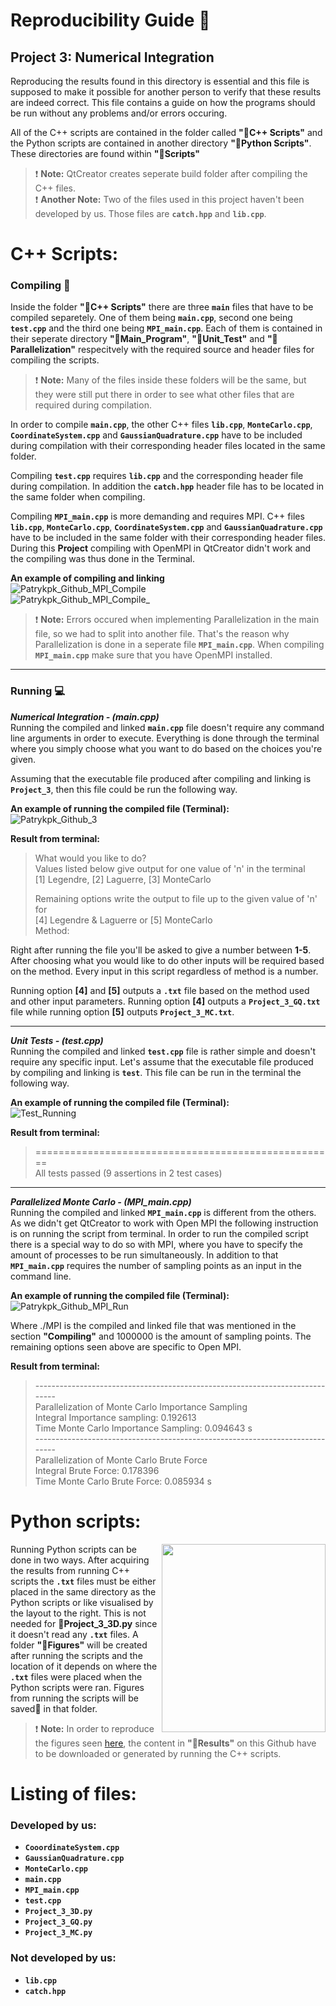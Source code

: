 # Reproducibility Guide :closed_book:


## Project 3: Numerical Integration

Reproducing the results found in this directory is essential and this file is supposed
to make it possible for another person to verify that these results are indeed correct.
This file contains a guide on how the programs should be run without any problems and/or errors occuring.

All of the C++ scripts are contained in the folder called **":file_folder:C++ Scripts"** and the Python scripts are contained in another directory **":file_folder:Python Scripts"**. These directories are found within  **":file_folder:Scripts"**

> :exclamation: **Note:** QtCreator creates seperate build folder after compiling the C++ files.  
> :exclamation: **Another Note:** Two of the files used in this project haven't been developed by us. Those files are **``catch.hpp``** and **``lib.cpp``**.

# C++ Scripts:
### Compiling :link:
Inside the folder **":file_folder:C++ Scripts"** there are three **``main``** files that have to be compiled separetely. One of them being **``main.cpp``**, second one being **``test.cpp``** and the third one being **``MPI_main.cpp``**. Each of them is contained in their seperate directory **":file_folder:Main_Program"**, **":file_folder:Unit_Test"** and **":file_folder:Parallelization"** respecitvely with the required source and header files for compiling the scripts.  

> :exclamation: **Note:** Many of the files inside these folders will be the same, but they were still put there in order to see what other files that are required during compilation.

In order to compile **``main.cpp``**, the other C++ files **``lib.cpp``**, **``MonteCarlo.cpp``**, **``CoordinateSystem.cpp``** and **``GaussianQuadrature.cpp``** have to be included during compilation with their corresponding header files located in the same folder. 

Compiling **``test.cpp``** requires **``lib.cpp``** and the corresponding header file during compilation. In addition the **``catch.hpp``** header file has to be located in the same folder when compiling.

Compiling **``MPI_main.cpp``** is more demanding and requires MPI. C++ files **``lib.cpp``**, **``MonteCarlo.cpp``**, **``CoordinateSystem.cpp``** and **``GaussianQuadrature.cpp``** have to be included in the same folder with their corresponding header files. During this **Project** compiling with OpenMPI in QtCreator didn't work and the compiling was thus done in the Terminal.

**An example of compiling and linking**  
![Patrykpk_Github_MPI_Compile](https://user-images.githubusercontent.com/54407312/67162693-bdeab480-f366-11e9-872d-bc152c512806.png)  
![Patrykpk_Github_MPI_Compile_](https://user-images.githubusercontent.com/54407312/67190153-bde2c700-f3ef-11e9-900f-29457eca9bcd.png)



> :exclamation: **Note:** Errors occured when implementing Parallelization in the main file, so we had to split into another file. That's the reason why Parallelization is done in a seperate file **``MPI_main.cpp``**. When compiling **``MPI_main.cpp``** make sure that you have OpenMPI installed.

___

### Running :computer:   
***Numerical Integration - (main.cpp)***  
Running the compiled and linked **``main.cpp``** file doesn't require any command line arguments in order to execute. Everything is done through the terminal where you simply choose what you want to do based on the choices you're given.

Assuming that the executable file produced after compiling and linking is **``Project_3``**, then this file could be run the following way.

**An example of running the compiled file (Terminal):**  
![Patrykpk_Github_3](https://user-images.githubusercontent.com/54407312/67162195-1d929100-f362-11e9-8ad3-f802f620c302.png)

**Result from terminal:**  
>What would you like to do?  
>Values listed below give output for one value of 'n' in the terminal  
>[1] Legendre, [2] Laguerre, [3] MonteCarlo  
>
>Remaining options write the output to file up to the given value of 'n' for  
>[4] Legendre & Laguerre or [5] MonteCarlo  
>Method:  

Right after running the file you'll be asked to give a number between **1-5**. After choosing what you would like to do other inputs will be required based on the method. Every input in this script regardless of method is a number.

Running option **[4]** and **[5]** outputs a **``.txt``** file based on the method used and other input parameters. Running option **[4]** outputs a **``Project_3_GQ.txt``** file while running option **[5]** outputs **``Project_3_MC.txt``**.  

___

***Unit Tests - (test.cpp)***  
Running the compiled and linked **``test.cpp``** file is rather simple and doesn't require any specific input. Let's assume  that the executable file produced by compiling and linking is **``test``**. This file can be run in the terminal the following way.

**An example of running the compiled file (Terminal):**  
![Test_Running](https://user-images.githubusercontent.com/54407312/67162027-91339e80-f360-11e9-948c-8c99f60bb6ee.png)

**Result from terminal:**  
> ====================================================  
> All tests passed (9 assertions in 2 test cases)

___

***Parallelized Monte Carlo - (MPI_main.cpp)***  
Running the compiled and linked **``MPI_main.cpp``** is different from the others. As we didn't get QtCreator to work with Open MPI the following instruction is on running the script from terminal. In order to run the compiled script there is a special way to do so with MPI, where you have to specify the amount of processes to be run simultaneously. In addition to that **``MPI_main.cpp``** requires the number of sampling points as an input in the command line.
  
**An example of running the compiled file (Terminal):**  
![Patrykpk_Github_MPI_Run](https://user-images.githubusercontent.com/54407312/67162704-e70b4500-f366-11e9-9527-6877b6bf5da5.png)

Where ./MPI is the compiled and linked file that was mentioned in the section **"Compiling"** and 1000000 is the amount of sampling points. The remaining options seen above are specific to Open MPI.

**Result from terminal:**  
>\-----------------------------------------------------------------------------   
>Parallelization of Monte Carlo Importance Sampling   
>Integral Importance sampling: 0.192613  
>Time Monte Carlo Importance Sampling: 0.094643 s  
>\-----------------------------------------------------------------------------  
>Parallelization of Monte Carlo Brute Force  
>Integral Brute Force: 0.178396   
>Time Monte Carlo Brute Force: 0.085934 s  

# Python scripts:
<img align ="right" width="262" height="301" src="https://user-images.githubusercontent.com/54407312/67201749-3bfe9800-f407-11e9-880a-bf3b61dfceb0.png"> Running Python scripts can be done in two ways. After acquiring the results from running C++ scripts the **``.txt``**  files must be either placed in the same directory as the Python scripts or like visualised by the layout to the right. This is not needed for **:page_facing_up:Project_3_3D.py** since it doesn't read any **``.txt``** files. A folder **":file_folder:Figures"** will be created after running the scripts and the location of it depends on where the **``.txt``** files were placed when the Python scripts were ran. Figures from running the scripts will be saved:floppy_disk: in that folder.

> :exclamation: **Note:** In order to reproduce the figures seen [here](https://github.com/patrykpk/FYS4150/tree/master/Project_3/Figures), the content in **":file_folder:Results"** on this Github have to be downloaded or generated by running the C++ scripts.

# Listing of files: 
### Developed by us:
* **``CooordinateSystem.cpp``**
* **``GaussianQuadrature.cpp``**
* **``MonteCarlo.cpp``**
* **``main.cpp``**
* **``MPI_main.cpp``**
* **``test.cpp``**
* **``Project_3_3D.py``**
* **``Project_3_GQ.py``**
* **``Project_3_MC.py``**

### Not developed by us:
* **``lib.cpp``**
* **``catch.hpp``**
